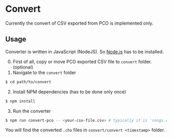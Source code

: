# Convert

Currently the convert of CSV exported from PCO is implemented only.

## Usage

Converter is written in JavaScript (NodeJS). So [Node.js](https://nodejs.org/en/) has to be installed.

0. First of all, copy or move PCO exported CSV file to `convert` folder. (optional)
1. Navigate to the `convert` folder
```bash
$ cd path/to/convert
```
2. Install NPM dependencies (has to be done only once)
```bash
$ npm install
```
3. Run the converter
```bash
$ npm run convert-pco -- <your-csv-file.csv> # typically it is 'songs.csv'
```

You will find the converted `.cho` files in `convert/convert <timestamp>` folder.
